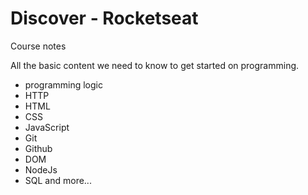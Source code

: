 # Discover - Rocketseat
Course notes

All the basic content we need to know to get started on programming.
  - programming logic
  - HTTP
  - HTML
  - CSS
  - JavaScript
  - Git
  - Github
  - DOM
  - NodeJs
  - SQL
  and more...
